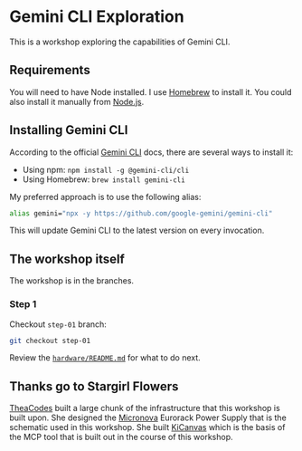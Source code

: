 # Gemini CLI Exploration

This is a workshop exploring the capabilities of Gemini CLI.

## Requirements

You will need to have Node installed. I use [Homebrew](https://brew.sh/) to install it.
You could also install it manually from [Node.js](https://nodejs.org/en/download/).

## Installing Gemini CLI

According to the official [Gemini CLI](https://github.com/google-gemini/gemini-cli) docs, there are several ways to install it:

- Using npm: `npm install -g @gemini-cli/cli`
- Using Homebrew: `brew install gemini-cli`

My preferred approach is to use the following alias:

```bash
alias gemini="npx -y https://github.com/google-gemini/gemini-cli"
```

This will update Gemini CLI to the latest version on every invocation.

## The workshop itself

The workshop is in the branches.

### Step 1

Checkout `step-01` branch:

```bash
git checkout step-01
```

Review the [`hardware/README.md`](hardware/README.md) for what to do next.

## Thanks go to Stargirl Flowers

[TheaCodes](https://github.com/theacodes) built a large chunk of the infrastructure that this
workshop is built upon. She designed the [Micronova](https://github.com/wntrblm/Micronova)
Eurorack Power Supply that is the schematic used in this workshop. She built
[KiCanvas](https://kicanvas.org/) which is the basis of the MCP tool that is 
built out in the course of this workshop.

